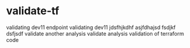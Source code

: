 # validate-tf

validating dev11 endpoint
validating dev11
jdsfhjkdhf
asjfdhajsd
fsdjkf
dsfjsdf
validate another analysis
validate analysis
validation of terraform code
